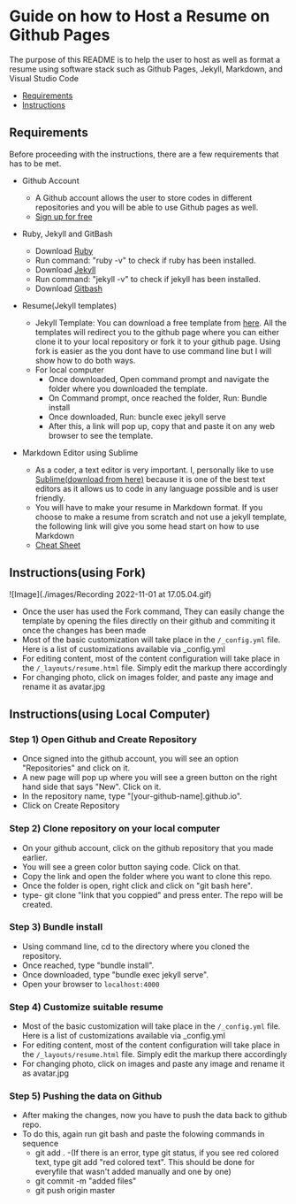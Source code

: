 # Guide on how to Host a Resume on Github Pages

The purpose of this README is to help the user to host as well as format a resume using software stack such as Github Pages, Jekyll, Markdown, and Visual Studio Code

- [Requirements](#Requirements)
- [Instructions](#instructions)


## Requirements
Before proceeding with the instructions, there are a few requirements that has to be met.

- Github Account
  - A Github account allows the user to store codes in different repositories and you will be able to use Github pages as well.
  - [Sign up for free](https://www.github.com/)
 
- Ruby, Jekyll and GitBash
  - Download [Ruby](https://www.ruby-lang.org/en/downloads/)
  - Run command: "ruby -v" to check if ruby has been installed.
  - Download [Jekyll](https://jekyllrb.com/docs/installation/)
  - Run command: "jekyll -v" to check if jekyll has been installed.
  - Download [Gitbash](https://git-scm.com/downloads)
  
- Resume(Jekyll templates)
  - Jekyll Template: You can download a free template from [here](https://jekyllthemes.io/free). All the templates will redirect you to the github page where you can either clone it to your local repository or fork it to your github page. Using fork is easier as the you dont have to use command line but I will show how to do both ways.
  - For local computer
    - Once downloaded, Open command prompt and navigate the folder where you downloaded the template.
    - On Command prompt, once reached the folder, Run: Bundle install
    - Once downloaded, Run: buncle exec jekyll serve
    - After this, a link will pop up, copy that and paste it on any web browser to see the template.

- Markdown Editor using Sublime
  - As a coder, a text editor is very important. I, personally like to use [Sublime(download from here)](https://www.sublimetext.com/) because it is one of the best text editors as it allows us to code in any language possible and is user friendly.
  - You will have to make your resume in Markdown format. If you choose to make a resume from scratch and not use a jekyll template, the following link will give you some head start on how to use Markdown
  - [Cheat Sheet](https://www.markdownguide.org/cheat-sheet/)

## Instructions(using Fork)
![Image](./images/Recording 2022-11-01 at 17.05.04.gif)
- Once the user has used the Fork command, They can easily change the template by opening the files directly on their github and commiting it once the changes has been made
- Most of the basic customization will take place in the `/_config.yml` file. Here is a list of customizations available via _config.yml
- For editing content, most of the content configuration will take place in the `/_layouts/resume.html` file. Simply edit the markup there accordingly
- For changing photo, click on images folder, and paste any image and rename it as avatar.jpg

## Instructions(using Local Computer)

### Step 1) Open Github and Create Repository
- Once signed into the github account, you will see an option "Repositories" and click on it.
- A new page will pop up where you will see a green button on the right hand side that says "New". Click on it.
- In the repository name, type "[your-github-name].github.io".
- Click on Create Repository

### Step 2) Clone repository on your local computer
- On your github account, click on the github repository that you made earlier.
- You will see a green color button saying code. Click on that. 
- Copy the link and open the folder where you want to clone this repo.
- Once the folder is open, right click and click on "git bash here".
- type- git clone "link that you coppied" and press enter. The repo will be created.

### Step 3) Bundle install
- Using command line, cd to the directory where you cloned the repository.
- Once reached, type "bundle install".
- Once downloaded, type "bundle exec jekyll serve".
- Open your browser to `localhost:4000`

### Step 4) Customize suitable resume
- Most of the basic customization will take place in the `/_config.yml` file. Here is a list of customizations available via _config.yml
- For editing content, most of the content configuration will take place in the `/_layouts/resume.html` file. Simply edit the markup there accordingly
- For changing photo, click on images and paste any image and rename it as avatar.jpg

### Step 5) Pushing the data on Github
- After making the changes, now you have to push the data back to github repo. 
- To do this, again run git bash and paste the folowing commands in sequence
  - git add .
    -(If there is an error, type git status, if you see red colored text, type git add "red colored text". This should be done for everyfile that wasn't added manually and one by one)
  - git commit -m "added files"
  - git push origin master
